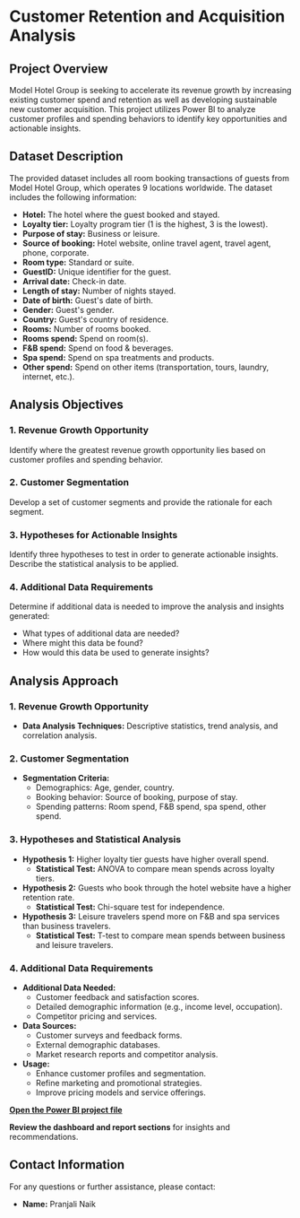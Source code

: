 # Customer Retention and Acquisition Analysis

## Project Overview

Model Hotel Group is seeking to accelerate its revenue growth by increasing existing customer spend and retention as well as developing sustainable new customer acquisition. This project utilizes Power BI to analyze customer profiles and spending behaviors to identify key opportunities and actionable insights.

## Dataset Description

The provided dataset includes all room booking transactions of guests from Model Hotel Group, which operates 9 locations worldwide. The dataset includes the following information:

- **Hotel:** The hotel where the guest booked and stayed.
- **Loyalty tier:** Loyalty program tier (1 is the highest, 3 is the lowest).
- **Purpose of stay:** Business or leisure.
- **Source of booking:** Hotel website, online travel agent, travel agent, phone, corporate.
- **Room type:** Standard or suite.
- **GuestID:** Unique identifier for the guest.
- **Arrival date:** Check-in date.
- **Length of stay:** Number of nights stayed.
- **Date of birth:** Guest's date of birth.
- **Gender:** Guest's gender.
- **Country:** Guest's country of residence.
- **Rooms:** Number of rooms booked.
- **Rooms spend:** Spend on room(s).
- **F&B spend:** Spend on food & beverages.
- **Spa spend:** Spend on spa treatments and products.
- **Other spend:** Spend on other items (transportation, tours, laundry, internet, etc.).

## Analysis Objectives

### 1. Revenue Growth Opportunity
Identify where the greatest revenue growth opportunity lies based on customer profiles and spending behavior.

### 2. Customer Segmentation
Develop a set of customer segments and provide the rationale for each segment.

### 3. Hypotheses for Actionable Insights
Identify three hypotheses to test in order to generate actionable insights. Describe the statistical analysis to be applied.

### 4. Additional Data Requirements
Determine if additional data is needed to improve the analysis and insights generated:
   - What types of additional data are needed?
   - Where might this data be found?
   - How would this data be used to generate insights?

## Analysis Approach

### 1. Revenue Growth Opportunity
- **Data Analysis Techniques:** Descriptive statistics, trend analysis, and correlation analysis.

### 2. Customer Segmentation
- **Segmentation Criteria:**
  - Demographics: Age, gender, country.
  - Booking behavior: Source of booking, purpose of stay.
  - Spending patterns: Room spend, F&B spend, spa spend, other spend.

### 3. Hypotheses and Statistical Analysis
- **Hypothesis 1:** Higher loyalty tier guests have higher overall spend.
  - **Statistical Test:** ANOVA to compare mean spends across loyalty tiers.
- **Hypothesis 2:** Guests who book through the hotel website have a higher retention rate.
  - **Statistical Test:** Chi-square test for independence.
- **Hypothesis 3:** Leisure travelers spend more on F&B and spa services than business travelers.
  - **Statistical Test:** T-test to compare mean spends between business and leisure travelers.

### 4. Additional Data Requirements
- **Additional Data Needed:**
  - Customer feedback and satisfaction scores.
  - Detailed demographic information (e.g., income level, occupation).
  - Competitor pricing and services.
- **Data Sources:**
  - Customer surveys and feedback forms.
  - External demographic databases.
  - Market research reports and competitor analysis.
- **Usage:**
  - Enhance customer profiles and segmentation.
  - Refine marketing and promotional strategies.
  - Improve pricing models and service offerings.


[**Open the Power BI project file**](https://app.powerbi.com/view?r=eyJrIjoiM2UzMGYxNjItZTFhOS00NTU5LTkwYzMtZmIxODdjYzY1YTg3IiwidCI6ImE4ZWVjMjgxLWFhYTMtNGRhZS1hYzliLTlhMzk4YjkyMTVlNyIsImMiOjN9&pageName=ReportSectionc91a68ee44adc2b93a2e)

**Review the dashboard and report sections** for insights and recommendations.

## Contact Information

For any questions or further assistance, please contact:

- **Name:** Pranjali Naik
